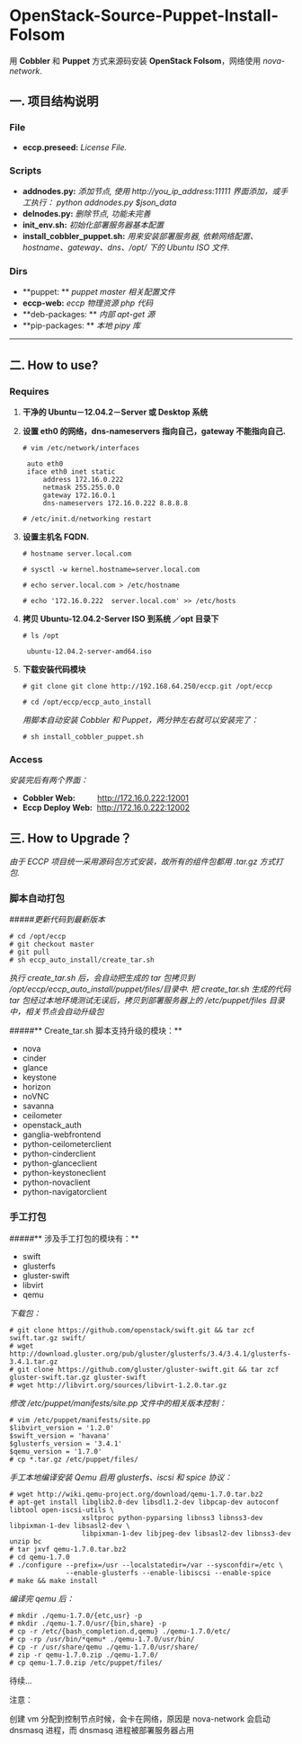 OpenStack-Source-Puppet-Install-Folsom
======================================

用 **Cobbler** 和 **Puppet** 方式来源码安装 **OpenStack Folsom**，网络使用 *nova-network*.

## 一. 项目结构说明

### File ###

- **eccp.preseed:** *License File.*

### Scripts ###

- **addnodes.py:** *添加节点, 使用 http://you_ip_address:11111 界面添加，或手工执行： python addnodes.py $json_data*
- **delnodes.py:** *删除节点, 功能未完善*
- **init_env.sh:** *初始化部署服务器基本配置*
- **install_cobbler_puppet.sh:** *用来安装部署服务器, 依赖网络配置、hostname、gateway、dns、/opt/ 下的 Ubuntu ISO 文件.*

### Dirs ###

- **puppet: ** *puppet master 相关配置文件*
- **eccp-web:** *eccp 物理资源 php 代码*
- **deb-packages: ** *内部 apt-get 源*
- **pip-packages: ** *本地 pipy 库*

- - -


## 二. How to use?

### Requires

1. **干净的 Ubuntu－12.04.2－Server 或 Desktop 系统**

2. **设置 eth0 的网络，dns-nameservers 指向自己，gateway 不能指向自己.**

    `# vim /etc/network/interfaces`
 
		auto eth0
		iface eth0 inet static
			address 172.16.0.222
			netmask 255.255.0.0
			gateway 172.16.0.1
			dns-nameservers 172.16.0.222 8.8.8.8
	`# /etc/init.d/networking restart`
 
3. **设置主机名 FQDN.**
	
	`# hostname server.local.com`
	
	`# sysctl -w kernel.hostname=server.local.com`
	
	`# echo server.local.com > /etc/hostname`
	
	`# echo '172.16.0.222  server.local.com' >> /etc/hosts`
	
4. **拷贝 Ubuntu-12.04.2-Server ISO 到系统 ／opt 目录下**

	`# ls /opt`
	
		ubuntu-12.04.2-server-amd64.iso

5. **下载安装代码模块**
	
    `# git clone git clone http://192.168.64.250/eccp.git /opt/eccp`
    
    `# cd /opt/eccp/eccp_auto_install`
    
    *用脚本自动安装 Cobbler 和 Puppet，两分钟左右就可以安装完了：*
    
    `# sh install_cobbler_puppet.sh`
    
### Access

*安装完后有两个界面：*


- **Cobbler Web:** &nbsp;&nbsp;&nbsp;&nbsp;&nbsp;&nbsp;&nbsp;&nbsp;&nbsp;<http://172.16.0.222:12001>
- **Eccp Deploy Web:** &nbsp;<http://172.16.0.222:12002>


    
## 三. How to Upgrade？

*由于 ECCP 项目统一采用源码包方式安装，故所有的组件包都用 .tar.gz 方式打包.*

### 脚本自动打包

#####*更新代码到最新版本*

	# cd /opt/eccp
	# git checkout master
	# git pull
	# sh eccp_auto_install/create_tar.sh
	
*执行 create_tar.sh 后，会自动把生成的 tar 包拷贝到 /opt/eccp/eccp_auto_install/puppet/files/目录中.*
*把 create_tar.sh 生成的代码 tar 包经过本地环境测试无误后，拷贝到部署服务器上的 /etc/puppet/files 目录中，相关节点会自动升级包*

#####** Create_tar.sh 脚本支持升级的模块：**

- nova
- cinder
- glance
- keystone
- horizon
- noVNC
- savanna
- ceilometer
- openstack_auth
- ganglia-webfrontend
- python-ceilometerclient
- python-cinderclient
- python-glanceclient
- python-keystoneclient
- python-novaclient
- python-navigatorclient

### 手工打包

#####** 涉及手工打包的模块有：**

- swift
- glusterfs
- gluster-swift
- libvirt
- qemu

*下载包：*

	# git clone https://github.com/openstack/swift.git && tar zcf swift.tar.gz swift/
	# wget http://download.gluster.org/pub/gluster/glusterfs/3.4/3.4.1/glusterfs-3.4.1.tar.gz
	# git clone https://github.com/gluster/gluster-swift.git && tar zcf gluster-swift.tar.gz gluster-swift
	# wget http://libvirt.org/sources/libvirt-1.2.0.tar.gz
	
*修改 /etc/puppet/manifests/site.pp 文件中的相关版本控制：*

	# vim /etc/puppet/manifests/site.pp
	$libvirt_version = '1.2.0'
	$swift_version = 'havana'
	$glusterfs_version = '3.4.1'
	$qemu_version = '1.7.0'
	# cp *.tar.gz /etc/puppet/files/
		  	
*手工本地编译安装 Qemu 启用 glusterfs、iscsi 和 spice 协议：*

    # wget http://wiki.qemu-project.org/download/qemu-1.7.0.tar.bz2
    # apt-get install libglib2.0-dev libsdl1.2-dev libpcap-dev autoconf libtool open-iscsi-utils \
                      xsltproc python-pyparsing libnss3 libnss3-dev libpixman-1-dev libsasl2-dev \
                      libpixman-1-dev libjpeg-dev libsasl2-dev libnss3-dev unzip bc
	# tar jxvf qemu-1.7.0.tar.bz2
	# cd qemu-1.7.0
	# ./configure --prefix=/usr --localstatedir=/var --sysconfdir=/etc \
	              --enable-glusterfs --enable-libiscsi --enable-spice
	# make && make install

*编译完 qemu 后：*

	# mkdir ./qemu-1.7.0/{etc,usr} -p
	# mkdir ./qemu-1.7.0/usr/{bin,share} -p
	# cp -r /etc/{bash_completion.d,qemu} ./qemu-1.7.0/etc/
	# cp -rp /usr/bin/*qemu* ./qemu-1.7.0/usr/bin/
	# cp -r /usr/share/qemu ./qemu-1.7.0/usr/share/
	# zip -r qemu-1.7.0.zip ./qemu-1.7.0/
	# cp qemu-1.7.0.zip /etc/puppet/files/

待续...




注意：

创建 vm 分配到控制节点时候，会卡在网络，原因是 nova-network 会启动 dnsmasq 进程，而 dnsmasq 进程被部署服务器占用
